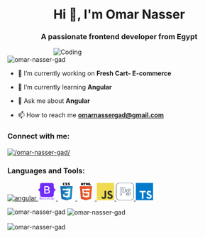 <h1 align="center">Hi 👋, I'm Omar Nasser</h1>
<h3 align="center">A passionate frontend developer from Egypt</h3>
<img align="right" alt="Coding" width="400" src="https://cdn.dribbble.com/users/1162077/screenshots/3848914/programmer.gif" />
<p align="left"> <img src="https://komarev.com/ghpvc/?username=omar-nasser-gad&label=Profile%20views&color=0e75b6&style=flat" alt="omar-nasser-gad" /> </p>

- 🔭 I’m currently working on **Fresh Cart- E-commerce**

- 🌱 I’m currently learning **Angular**

- 💬 Ask me about **Angular**

- 📫 How to reach me **omarnassergad@gmail.com**

<h3 align="left">Connect with me:</h3>
<p align="left">
<a href="https://linkedin.com/in//omar-nasser-gad/" target="blank"><img align="center" src="https://raw.githubusercontent.com/rahuldkjain/github-profile-readme-generator/master/src/images/icons/Social/linked-in-alt.svg" alt="/omar-nasser-gad/" height="30" width="40" /></a>
</p>

<h3 align="left">Languages and Tools:</h3>
<p align="left"> <a href="https://angular.io" target="_blank" rel="noreferrer"> <img src="https://angular.io/assets/images/logos/angular/angular.svg" alt="angular" width="40" height="40"/> </a> <a href="https://getbootstrap.com" target="_blank" rel="noreferrer"> <img src="https://raw.githubusercontent.com/devicons/devicon/master/icons/bootstrap/bootstrap-plain-wordmark.svg" alt="bootstrap" width="40" height="40"/> </a> <a href="https://www.w3schools.com/css/" target="_blank" rel="noreferrer"> <img src="https://raw.githubusercontent.com/devicons/devicon/master/icons/css3/css3-original-wordmark.svg" alt="css3" width="40" height="40"/> </a> <a href="https://www.w3.org/html/" target="_blank" rel="noreferrer"> <img src="https://raw.githubusercontent.com/devicons/devicon/master/icons/html5/html5-original-wordmark.svg" alt="html5" width="40" height="40"/> </a> <a href="https://developer.mozilla.org/en-US/docs/Web/JavaScript" target="_blank" rel="noreferrer"> <img src="https://raw.githubusercontent.com/devicons/devicon/master/icons/javascript/javascript-original.svg" alt="javascript" width="40" height="40"/> </a> <a href="https://www.photoshop.com/en" target="_blank" rel="noreferrer"> <img src="https://raw.githubusercontent.com/devicons/devicon/master/icons/photoshop/photoshop-line.svg" alt="photoshop" width="40" height="40"/> </a> <a href="https://www.typescriptlang.org/" target="_blank" rel="noreferrer"> <img src="https://raw.githubusercontent.com/devicons/devicon/master/icons/typescript/typescript-original.svg" alt="typescript" width="40" height="40"/> </a> </p>

<p><img align="left" src="https://github-readme-stats.vercel.app/api/top-langs?username=omar-nasser-gad&show_icons=true&locale=en&layout=compact" alt="omar-nasser-gad" /></p>

<p>&nbsp;<img align="center" src="https://github-readme-stats.vercel.app/api?username=omar-nasser-gad&show_icons=true&locale=en" alt="omar-nasser-gad" /></p>

<p><img align="center" src="https://github-readme-streak-stats.herokuapp.com/?user=omar-nasser-gad&" alt="omar-nasser-gad" /></p>
